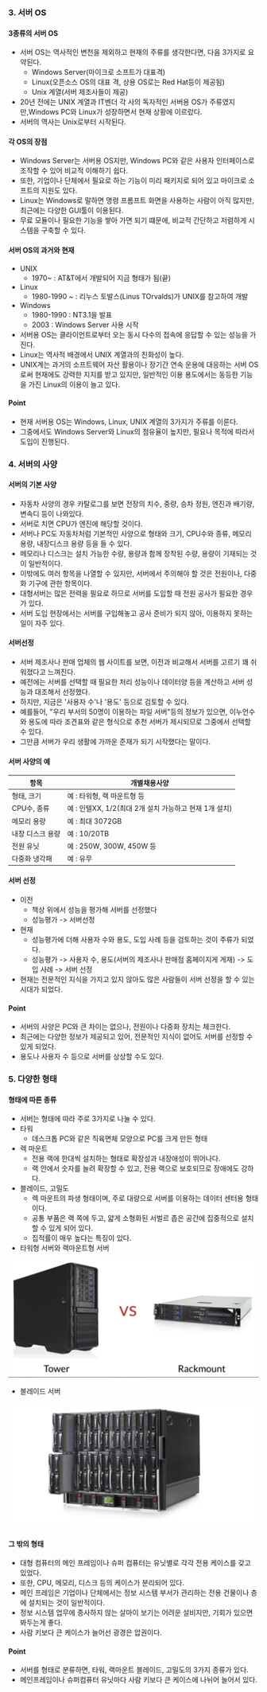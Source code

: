 
### 3. 서버 OS

#### 3종류의 서버 OS
- 서버 OS는 역사적인 변천을 제외하고 현재의 주류를 생각한다면, 다음 3가지로 요약된다.
  - Windows Server(마이크로 소프트가 대표격)
  - Linux(오픈소스 OS의 대표 격, 상용 OS로는 Red Hat등이 제공됨)
  - Unix 계열(서버 제조사들이 제공)
- 20년 전에는 UNIX 계열과 IT벤더 각 사의 독자적인 서버용 OS가 주류였지만,Windows PC와 Linux가 성장하면서 현재 상황에 이르렀다.
- 서버의 역사는 Unix로부터 시작된다.

#### 각 OS의 장점
- Windows Server는 서버용 OS지만, Windows PC와 같은 사용자 인터페이스로 조작할 수 있어 비교적 이해하기 쉽다.
- 또한, 기업이나 단체에서 필요로 하는 기능이 미리 패키지로 되어 있고 마이크로 소프트의 지원도 있다.
- Linux는 Windows로 말하면 명령 프롬프트 화면을 사용하는 사람이 아직 많지만, 최근에는 다양한 GUI툴이 이용된다.
- 무료 모듈이나 필요한 기능을 쌓아 가면 되기 떄문에, 비교적 간단하고 저렴하게 시스템을 구축할 수 있다.

#### 서버 OS의 과거와 현재
- UNIX
  - 1970~ : AT&T에서 개발되어 지금 형태가 됨(끝)
- Linux
  - 1980-1990 ~ : 리누스 토발스(Linus TOrvalds)가 UNIX를 참고하여 개발
- Windows
  - 1980-1990 : NT3.1을 발표
  - 2003 : Windows Server 사용 시작
- 서버용 OS는 클라이언트로부터 오는 동시 다수의 접속에 응답할 수 있는 성능을 가진다.
- Linux는 역사적 배경에서 UNIX 계열과의 친화성이 높다.
- UNIX계는 과거의 소프트웨어 자산 활용이나 장기간 연속 운용에 대응하는 서버 OS로써 현재에도 강력한 지지를 받고 있지만, 일반적인 이용 용도에서는 동등한 기능을 가진 Linux의 이용이 늘고 있다.

#### Point
- 현재 서버용 OS는 Windows, Linux, UNIX 계열의 3가지가 주류를 이룬다.
- 그중에서도 Windows Server와 Linux의 점유율이 높지만, 필요나 목적에 따라서 도입이 진행된다.

### 4. 서버의 사양

#### 서버의 기본 사양
- 자동차 사양의 경우 카탈로그를 보면 전장의 치수, 중량, 승차 정원, 엔진과 배기량, 변속디 등이 나와있다.
- 서버로 치면 CPU가 엔진에 해당할 것이다.
- 서버나 PC도 자동차처럼 기본적인 사양으로 형태와 크기, CPU수와 종류, 메모리 용량, 내장디스크 용량 등을 들 수 있다.
- 메모리나 디스크는 설치 가능한 수량, 용량과 함께 장착된 수량, 용량이 기재되는 것이 일반적이다.
- 이밖에도 여러 항목을 나열할 수 있지만, 서버에서 주의해야 할 것은 전원이나, 다중화 기구에 관한 항목이다.
- 대형서버는 많은 전력을 필요로 하므로 서버를 도입할 때 전원 공사가 필요한 경우가 있다.
- 서버 도입 현장에서는 서버를 구입해놓고 공사 준비가 되지 않아, 이용하지 못하는 일이 자주 있다.

#### 서버선정
- 서버 제조사나 판매 업체의 웹 사이트를 보면, 이전과 비교해서 서버를 고르기 꽤 쉬워졌다고 느껴진다.
- 예전에는 서버를 선택할 때 필요한 처리 성능이나 데이터양 등을 계산하고 서버 성능과 대조해서 선정했다.
- 하지만, 지금은 '사용자 수'나 '용도' 등으로 검토할 수 있다.
- 예를들어, "우리 부서의 50명이 이용하는 파일 서버"등의 정보가 있으면, 이누언수와 용도에 따라 조견표와 같은 형식으로 추천 서버가 제시되므로 그중에서 선택할 수 있다.
- 그만큼 서버가 우리 생활에 가까운 준재가 되기 시작했다는 말이다.

#### 서버 사양의 예
|항목|개별채용사양|
|--|--|
|형태, 크기|예 : 타워형, 랙 마운트형 등|
|CPU수, 종류|예 : 인텔XX, 1/2(최대 2개 설치 가능하고 현재 1개 설치)|
|메모리 용량|예 : 최대 3072GB|
|내장 디스크 용량|예 : 10/20TB|
|전원 유닛|예 : 250W, 300W, 450W 등|
|다중화 냉각패|예 : 유무|

#### 서버 선정
- 이전
  - 책상 위에서 성능을 평가해 서버를 선정했다
  - 성능평가 -> 서버선정
- 현재
  - 성능평가에 더해 사용자 수와 용도, 도입 사례 등을 검토하는 것이 주류가 되었다.
  - 성능평가 -> 사용자 수, 용도(서버의 제조사나 판매점 홈페이지게 게재) -> 도입 사례 -> 서버 선정
- 현재는 전문적인 지식을 가지고 있지 않아도 많은 사람들이 서버 선정을 할 수 있는 시대가 되었다.

#### Point
- 서버의 사양은 PC와 큰 차이는 없으나, 전원이나 다중화 장치는 체크한다.
- 최근에는 다양한 정보가 제공되고 있어, 전문적인 지식이 없어도 서버를 선정할 수 있게 되었다.
- 용도나 사용자 수 등으로 서버를 상상할 수도 있다.

### 5. 다양한 형태

#### 형태에 따른 종류
- 서버는 형태에 따라 주로 3가지로 나눌 수 있다.
- 타워
  - 데스크톱 PC와 같은 직육면체 모양으로 PC를 크게 만든 형태
- 렉 마운트
  - 전용 랙에 한대씩 설치하는 형태로 확장성과 내장애성이 뛰어나다.
  - 랙 안에서 숫자를 늘려 확장할 수 있고, 전용 랙으로 보호되므로 장애에도 강하다.
- 블레이드, 고밀도
  - 렉 마운트의 파생 형태이며, 주로 대량으로 서버를 이용하는 데이터 센터용 형태이다.
  - 공통 부품은 랙 쪽에 두고, 얇게 소형화된 서벌르 좁은 공간에 집중적으로 설치할 수 있게 되어 있다.
  - 집적률이 매우 높다는 특징이 있다.
- 타워형 서버와 랙마운트형 서버   
<img src = "./image/rac.png">

- 블레이드 서버
<img src = "./image/blade.png">


#### 그 밖의 형태
- 대형 컴퓨터의 메인 프레임이나 슈퍼 컴퓨터는 유닛별로 각각 전용 케이스를 갖고 있었다.
- 또한, CPU, 메모리, 디스크 등의 케이스가 분리되어 있다.
- 메인 프레임은 기업이나 단체에서는 정보 시스템 부서가 관리하는 전용 건물이나 층에 설치되는 것이 일반적이다.
- 정보 시스템 업무에 종사하지 않는 살마이 보기는 어려운 설비지만, 기회가 있으면 봐두는게 좋다.
- 사람 키보다 큰 케이스가 늘어선 광경은 압권이다.

#### Point
- 서버를 형태로 분류하면, 타워, 랙마운트 블레이드, 고밀도의 3가지 종류가 있다.
- 메인프레임이나 슈퍼컴퓨터 유닛마다 사람 키보다 큰 케이스에 나뉘어 늘어서 있다.